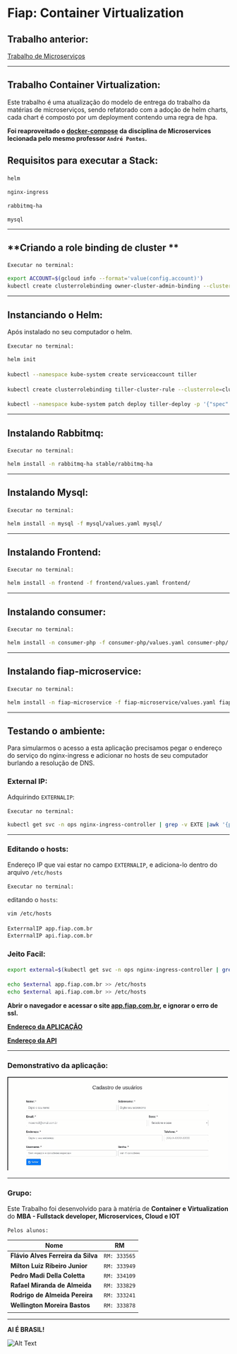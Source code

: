 # **Fiap: Container Virtualization**

## **Trabalho anterior:**

[Trabalho de Microserviços](https://github.com/flavio-silva/microservices)

---

## **Trabalho Container Virtualization:**

Este trabalho é uma atualização do modelo de entrega do trabalho da matérias de microserviços, sendo refatorado com a adoção de helm charts, cada chart é composto por um deployment contendo uma regra de hpa.

**Foi reaproveitado o [docker-compose](docker-compose.yaml) da disciplina de Microservices lecionada pelo mesmo professor `André Pontes`.**

## **Requisitos para executar a Stack:**

`helm`

`nginx-ingress`

`rabbitmq-ha`

`mysql`

---

## **Criando a role binding de cluster **

`Executar no terminal:`

```sh
export ACCOUNT=$(gcloud info --format='value(config.account)')
kubectl create clusterrolebinding owner-cluster-admin-binding --clusterrole cluster-admin --user $ACCOUNT
```

---

## **Instanciando o Helm:**

Após instalado no seu computador o helm.

`Executar no terminal:`

```sh
helm init

kubectl --namespace kube-system create serviceaccount tiller

kubectl create clusterrolebinding tiller-cluster-rule --clusterrole=cluster-admin --serviceaccount=kube-system:tiller

kubectl --namespace kube-system patch deploy tiller-deploy -p '{"spec":{"template":{"spec":{"serviceAccount":"tiller"}}}}'
```

---

## **Instalando Rabbitmq:**

`Executar no terminal:`

```sh
helm install -n rabbitmq-ha stable/rabbitmq-ha
```

---

## **Instalando Mysql:**

`Executar no terminal:`

```sh
helm install -n mysql -f mysql/values.yaml mysql/
```

---

## **Instalando Frontend:**

`Executar no terminal:`

```sh
helm install -n frontend -f frontend/values.yaml frontend/
```

---

## **Instalando consumer:**

`Executar no terminal:`

```sh
helm install -n consumer-php -f consumer-php/values.yaml consumer-php/
```

---

## **Instalando fiap-microservice:**

`Executar no terminal:`

```sh
helm install -n fiap-microservice -f fiap-microservice/values.yaml fiap-microservice/
```

---
 
## **Testando o ambiente:**

Para simularmos o acesso a esta aplicação precisamos pegar o endereço do serviço do nginx-ingress e adicionar no hosts de seu computador burlando a resolução de DNS.

### **External IP:**

Adquirindo `EXTERNALIP`:

`Executar no terminal:`

```sh
kubectl get svc -n ops nginx-ingress-controller | grep -v EXTE |awk '{print $4}'
```

---

### **Editando o hosts:**

Endereço IP que vai estar no campo `EXTERNALIP`, e adiciona-lo dentro do arquivo `/etc/hosts`

`Executar no terminal:`

editando o `hosts`:

```sh
vim /etc/hosts

ExterrnalIP app.fiap.com.br
ExterrnalIP api.fiap.com.br
```

### **Jeito Facil:**

```sh
export external=$(kubectl get svc -n ops nginx-ingress-controller | grep -v EXTE |awk '{print $4}')

echo $external app.fiap.com.br >> /etc/hosts
echo $external api.fiap.com.br >> /etc/hosts
```

**Abrir o navegador e acessar o site [app.fiap.com.br](http://app.fiap.com.br), e ignorar o erro de ssl.**

**[Endereço da APLICAÇÃO](http://app.fiap.com.br)**

**[Endereço da API](http://api.fiap.com.br/api/person/v1/)**

---
### **Demonstrativo da aplicação:**

![Alt Text](images/testeapp1.gif)

---

### **Grupo:**

Este Trabalho foi desenvolvido para à matéria de **Container e Virtualization** do **MBA - Fullstack developer, Microservices, Cloud e IOT**

`Pelos alunos:`

| Nome | RM|
|-------|:---:|
|**Flávio Alves Ferreira da Silva** |`RM: 333565`|
|**Milton Luiz Ribeiro Junior** |`RM: 333949`|
|**Pedro Madi Della Coletta** |`RM: 334109`|
|**Rafael Miranda de Almeida** |`RM: 333829`|
|**Rodrigo de Almeida Pereira** |`RM: 333241`|
|**Wellington Moreira Bastos** |`RM: 333878`|
|||

---

**AI É BRASIL!**

![Alt Text](https://media.giphy.com/media/p37zQEvmBhwLipmiqV/giphy.gif)